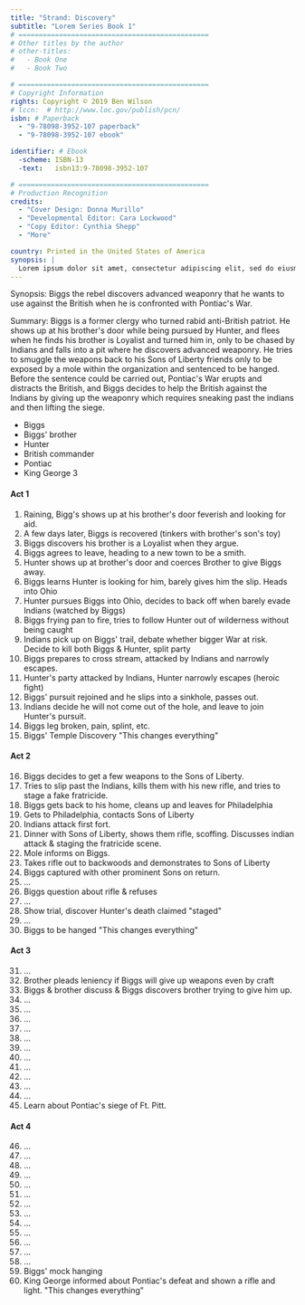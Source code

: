 ```yaml
---
title: "Strand: Discovery"
subtitle: "Lorem Series Book 1"
# ===============================================
# Other titles by the author
# other-titles:
#   - Book One
#   - Book Two

# ===============================================
# Copyright Information
rights: Copyright © 2019 Ben Wilson
# lccn:  # http://www.loc.gov/publish/pcn/
isbn: # Paperback
  - "9-78098-3952-107 paperback"
  - "9-78098-3952-107 ebook"

identifier: # Ebook
  -scheme: ISBN-13
  -text:   isbn13:9-78098-3952-107

# ===============================================
# Production Recognition
credits:
  - "Cover Design: Donna Murillo"
  - "Developmental Editor: Cara Lockwood"
  - "Copy Editor: Cynthia Shepp"
  - "More"

country: Printed in the United States of America
synopsis: |
  Lorem ipsum dolor sit amet, consectetur adipiscing elit, sed do eiusmod tempor incididunt ut labore et dolore magna aliqua. Ut enim ad minim veniam, quis nostrud exercitation ullamco laboris nisi ut aliquip ex ea commodo consequat. Duis aute irure dolor in reprehenderit in voluptate velit esse cillum dolore eu fugiat nulla pariatur. Excepteur sint occaecat cupidatat non proident, sunt in culpa qui officia deserunt mollit anim id est laborum.
---
```


Synopsis: Biggs the rebel discovers advanced weaponry that he wants to use against the British when he is confronted with Pontiac's War.

Summary: Biggs is a former clergy who turned rabid anti-British patriot. He shows up at his brother's door while being pursued by Hunter, and flees when he finds his brother is Loyalist and turned him in, only to be chased by Indians and falls into a pit where he discovers advanced weaponry. He tries to smuggle the weapons back to his Sons of Liberty friends only to be exposed by a mole within the organization and sentenced to be hanged. Before the sentence could be carried out, Pontiac's War erupts and distracts the British, and Biggs decides to help the British against the Indians by giving up the weaponry which requires sneaking past the indians and then lifting the siege.

* Biggs
* Biggs' brother
* Hunter
* British commander
* Pontiac
* King George 3

#### Act 1

1. Raining, Bigg's shows up at his brother's door feverish and looking for aid.
2. A few days later, Biggs is recovered (tinkers with brother's son's toy)
3. Biggs discovers his brother is a Loyalist when they argue.
4. Biggs agrees to leave, heading to a new town to be a smith.
5. Hunter shows up at brother's door and coerces Brother to give Biggs away.
6. Biggs learns Hunter is looking for him, barely gives him the slip. Heads into Ohio
7. Hunter pursues Biggs into Ohio, decides to back off when barely evade Indians (watched by Biggs)
8. Biggs frying pan to fire, tries to follow Hunter out of wilderness without being caught
9. Indians pick up on Biggs' trail, debate whether bigger War at risk. Decide to kill both Biggs & Hunter, split party
10. Biggs prepares to cross stream, attacked by Indians and narrowly escapes.
11. Hunter's party attacked by Indians, Hunter narrowly escapes (heroic fight)
12. Biggs' pursuit rejoined and he slips into a sinkhole, passes out.
13. Indians decide he will not come out of the hole, and leave to join Hunter's pursuit.
14. Biggs leg broken, pain, splint, etc.
15. Biggs' Temple Discovery "This changes everything"

#### Act 2

16. Biggs decides to get a few weapons to the Sons of Liberty.
17. Tries to slip past the Indians, kills them with his new rifle, and tries to stage a fake fratricide.
18. Biggs gets back to his home, cleans up and leaves for Philadelphia
19. Gets to Philadelphia, contacts Sons of Liberty
20. Indians attack first fort.
21. Dinner with Sons of Liberty, shows them rifle, scoffing. Discusses indian attack & staging the fratricide scene.
22. Mole informs on Biggs.
23. Takes rifle out to backwoods and demonstrates to Sons of Liberty
24. Biggs captured with other prominent Sons on return.
25. ...
26. Biggs question about rifle & refuses
27. ...
28. Show trial, discover Hunter's death claimed "staged"
29. ...
30. Biggs to be hanged "This changes everything"

#### Act 3

31. ...
32. Brother pleads leniency if Biggs will give up weapons even by craft
33. Biggs & brother discuss & Biggs discovers brother trying to give him up.
34. ...
35. ...
36. ...
37. ...
38. ...
39. ...
40. ...
41. ...
42. ...
43. ...
44. ...
45. Learn about Pontiac's siege of Ft. Pitt.

#### Act 4

46. ...
47. ...
48. ...
49. ...
50. ...
51. ...
52. ...
53. ...
54. ...
55. ...
56. ...
57. ...
58. ...
59. Biggs' mock hanging
60. King George informed about Pontiac's defeat and shown a rifle and light.  "This changes everything"
